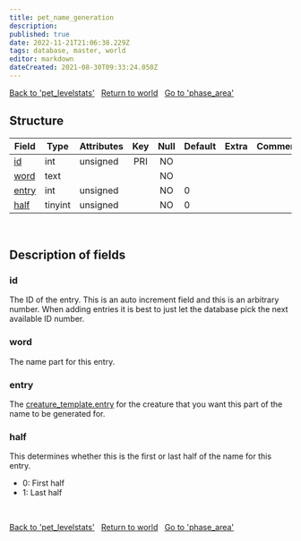 ```yaml
---
title: pet_name_generation
description: 
published: true
date: 2022-11-21T21:06:38.229Z
tags: database, master, world
editor: markdown
dateCreated: 2021-08-30T09:33:24.050Z
---
```


<a href="https://trinitycore.info/en/database/master/world/pet_levelstats" class="mt-5 v-btn v-btn--depressed v-btn--flat v-btn--outlined theme--light v-size--default darkblue--text text--lighten-3"><span class="v-btn__content"><i aria-hidden="true" class="v-icon notranslate v-icon--left mdi mdi-arrow-left theme--light"></i><span>Back to 'pet_levelstats'</span></span></a>&nbsp;&nbsp;&nbsp;<a href="https://trinitycore.info/en/database/master/world/home" class="mt-5 v-btn v-btn--depressed v-btn--flat v-btn--outlined theme--light v-size--default darkblue--text text--lighten-3"><span class="v-btn__content"><i aria-hidden="true" class="v-icon notranslate v-icon--left mdi mdi-home-outline theme--light"></i><span>Return to world</span></span></a>&nbsp;&nbsp;&nbsp;<a href="https://trinitycore.info/en/database/master/world/phase_area" class="mt-5 v-btn v-btn--depressed v-btn--flat v-btn--outlined theme--light v-size--default darkblue--text text--lighten-3"><span class="v-btn__content"><span>Go to 'phase_area'</span><i aria-hidden="true" class="v-icon notranslate v-icon--right mdi mdi-arrow-right theme--light"></i></span></a>

## Structure

| Field | Type | Attributes | Key | Null | Default | Extra | Comment |
| --- | --- | --- | :---: | :---: | --- | --- | --- |
| [id](#id) | int | unsigned | PRI | NO |  |  |  |
| [word](#word) | text |  |  | NO |  |  |  |
| [entry](#entry) | int | unsigned |  | NO | 0 |  |  |
| [half](#half) | tinyint | unsigned |  | NO | 0 |  |  |
&nbsp;
## Description of fields

### id
The ID of the entry. This is an auto increment field and this is an arbitrary number. When adding entries it is best to just let the database pick the next available ID number.
&nbsp;

### word
The name part for this entry.
&nbsp;

### entry
The [creature_template.entry](../world/creature_template#entry) for the creature that you want this part of the name to be generated for.
&nbsp;

### half
This determines whether this is the first or last half of the name for this entry.
* 0: First half
* 1: Last half
    
&nbsp;

<a href="https://trinitycore.info/en/database/master/world/pet_levelstats" class="mt-5 v-btn v-btn--depressed v-btn--flat v-btn--outlined theme--light v-size--default darkblue--text text--lighten-3"><span class="v-btn__content"><i aria-hidden="true" class="v-icon notranslate v-icon--left mdi mdi-arrow-left theme--light"></i><span>Back to 'pet_levelstats'</span></span></a>&nbsp;&nbsp;&nbsp;<a href="https://trinitycore.info/en/database/master/world/home" class="mt-5 v-btn v-btn--depressed v-btn--flat v-btn--outlined theme--light v-size--default darkblue--text text--lighten-3"><span class="v-btn__content"><i aria-hidden="true" class="v-icon notranslate v-icon--left mdi mdi-home-outline theme--light"></i><span>Return to world</span></span></a>&nbsp;&nbsp;&nbsp;<a href="https://trinitycore.info/en/database/master/world/phase_area" class="mt-5 v-btn v-btn--depressed v-btn--flat v-btn--outlined theme--light v-size--default darkblue--text text--lighten-3"><span class="v-btn__content"><span>Go to 'phase_area'</span><i aria-hidden="true" class="v-icon notranslate v-icon--right mdi mdi-arrow-right theme--light"></i></span></a>

